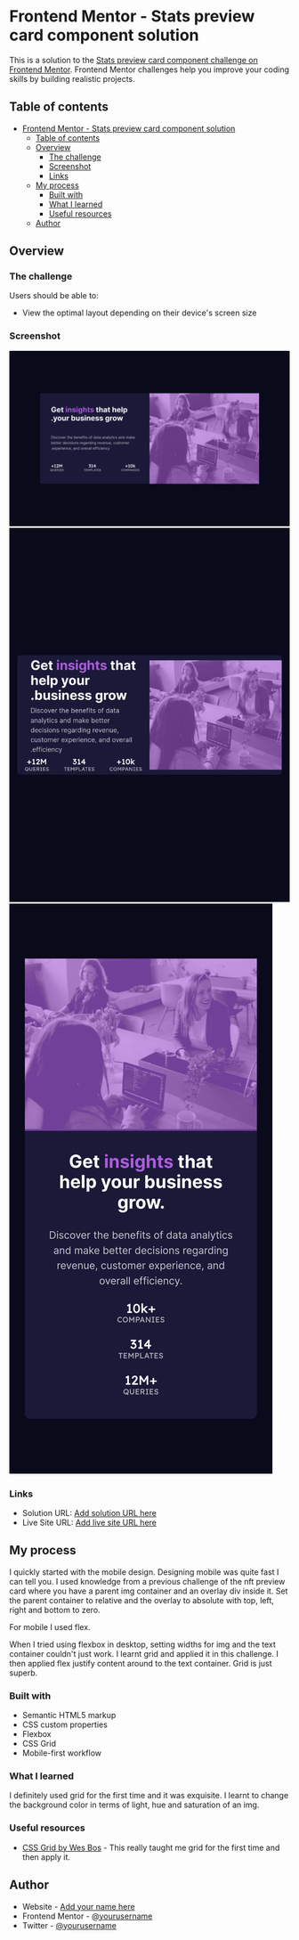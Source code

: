 # Frontend Mentor - Stats preview card component solution

This is a solution to the [Stats preview card component challenge on Frontend Mentor](https://www.frontendmentor.io/challenges/stats-preview-card-component-8JqbgoU62). Frontend Mentor challenges help you improve your coding skills by building realistic projects. 

## Table of contents

- [Frontend Mentor - Stats preview card component solution](#frontend-mentor---stats-preview-card-component-solution)
  - [Table of contents](#table-of-contents)
  - [Overview](#overview)
    - [The challenge](#the-challenge)
    - [Screenshot](#screenshot)
    - [Links](#links)
  - [My process](#my-process)
    - [Built with](#built-with)
    - [What I learned](#what-i-learned)
    - [Useful resources](#useful-resources)
  - [Author](#author)

## Overview

### The challenge

Users should be able to:

- View the optimal layout depending on their device's screen size

### Screenshot

![](./screenshots/Screen%20Shot%202022-10-06%20at%2020.49.13.png)
![](./screenshots/Screen%20Shot%202022-10-06%20at%2020.49.24.png)
![](./screenshots/Screen%20Shot%202022-10-06%20at%2020.49.44.png)




### Links

- Solution URL: [Add solution URL here](https://your-solution-url.com)
- Live Site URL: [Add live site URL here](https://your-live-site-url.com)

## My process

I quickly started with the mobile design. Designing mobile was quite fast I can tell you. I used knowledge from a previous challenge of the nft preview card where you have a parent img container and an overlay div inside it. Set the parent container to relative and the overlay to absolute with top, left, right and bottom to zero. 

For mobile I used flex. 

When I tried using flexbox in desktop, setting widths for img and the text container couldn't just work. I learnt grid and applied it in this challenge. I then applied flex justify content around to the text container. Grid is just superb. 

### Built with

- Semantic HTML5 markup
- CSS custom properties
- Flexbox
- CSS Grid
- Mobile-first workflow



### What I learned

I definitely used grid for the first time and it was exquisite. I learnt to change the background color in terms of light, hue and saturation of an img. 


### Useful resources

- [CSS Grid by Wes Bos](https://www.example.com) - This really taught me grid for the first time and then apply it. 
## Author

- Website - [Add your name here](https://www.your-site.com)
- Frontend Mentor - [@yourusername](https://www.frontendmentor.io/profile/yourusername)
- Twitter - [@yourusername](https://www.twitter.com/yourusername)

